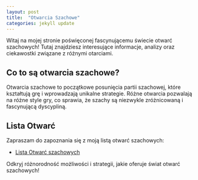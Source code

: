 ```yaml
---
layout: post
title:  "Otwarcia Szachowe"
categories: jekyll update
---
```


Witaj na mojej stronie poświęconej fascynującemu świecie otwarć szachowych! Tutaj znajdziesz interesujące informacje, analizy oraz ciekawostki związane z różnymi otarciami.

## Co to są otwarcia szachowe?

Otwarcia szachowe to początkowe posunięcia partii szachowej, które kształtują grę i wprowadzają unikalne strategie. Różne otwarcia pozwalają na różne style gry, co sprawia, że szachy są niezwykle zróżnicowaną i fascynującą dyscypliną.

## Lista Otwarć

Zapraszam do zapoznania się z moją listą otwarć szachowych:

- [Lista Otwarć szachowych](https://tymoteuszj.github.io/)

Odkryj różnorodność możliwości i strategii, jakie oferuje świat otwarć szachowych!